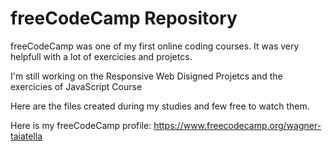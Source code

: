 # freeCodeCamp Repository

freeCodeCamp was one of my first online coding courses. It was very helpfull with a lot of exercicies and projetcs.

I'm still working on the Responsive Web Disigned Projetcs and the exercicies of JavaScript Course

Here are the files created during my studies and few free to watch them.

Here is my freeCodeCamp profile:
https://www.freecodecamp.org/wagner-taiatella
